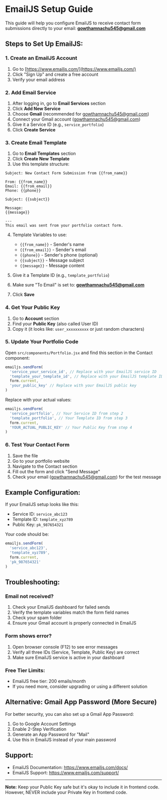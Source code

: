 # EmailJS Setup Guide

This guide will help you configure EmailJS to receive contact form submissions directly to your email: **gowthamnachu545@gmail.com**

## Steps to Set Up EmailJS:

### 1. Create an EmailJS Account
1. Go to [https://www.emailjs.com/](https://www.emailjs.com/)
2. Click "Sign Up" and create a free account
3. Verify your email address

### 2. Add Email Service
1. After logging in, go to **Email Services** section
2. Click **Add New Service**
3. Choose **Gmail** (recommended for gowthamnachu545@gmail.com)
4. Connect your Gmail account (gowthamnachu545@gmail.com)
5. Give it a Service ID (e.g., `service_portfolio`)
6. Click **Create Service**

### 3. Create Email Template
1. Go to **Email Templates** section
2. Click **Create New Template**
3. Use this template structure:

```
Subject: New Contact Form Submission from {{from_name}}

From: {{from_name}}
Email: {{from_email}}
Phone: {{phone}}

Subject: {{subject}}

Message:
{{message}}

---
This email was sent from your portfolio contact form.
```

4. Template Variables to use:
   - `{{from_name}}` - Sender's name
   - `{{from_email}}` - Sender's email
   - `{{phone}}` - Sender's phone (optional)
   - `{{subject}}` - Message subject
   - `{{message}}` - Message content

5. Give it a Template ID (e.g., `template_portfolio`)
6. Make sure "To Email" is set to: **gowthamnachu545@gmail.com**
7. Click **Save**

### 4. Get Your Public Key
1. Go to **Account** section
2. Find your **Public Key** (also called User ID)
3. Copy it (it looks like: `user_xxxxxxxxxx` or just random characters)

### 5. Update Your Portfolio Code

Open `src/components/Portfolio.jsx` and find this section in the Contact component:

```javascript
emailjs.sendForm(
  'service_your_service_id', // Replace with your EmailJS service ID
  'template_your_template_id', // Replace with your EmailJS template ID
  form.current,
  'your_public_key' // Replace with your EmailJS public key
)
```

Replace with your actual values:
```javascript
emailjs.sendForm(
  'service_portfolio', // Your Service ID from step 2
  'template_portfolio', // Your Template ID from step 3
  form.current,
  'YOUR_ACTUAL_PUBLIC_KEY' // Your Public Key from step 4
)
```

### 6. Test Your Contact Form
1. Save the file
2. Go to your portfolio website
3. Navigate to the Contact section
4. Fill out the form and click "Send Message"
5. Check your email (gowthamnachu545@gmail.com) for the test message

## Example Configuration:

If your EmailJS setup looks like this:
- Service ID: `service_abc123`
- Template ID: `template_xyz789`
- Public Key: `pk_987654321`

Your code should be:
```javascript
emailjs.sendForm(
  'service_abc123',
  'template_xyz789',
  form.current,
  'pk_987654321'
)
```

## Troubleshooting:

### Email not received?
1. Check your EmailJS dashboard for failed sends
2. Verify the template variables match the form field names
3. Check your spam folder
4. Ensure your Gmail account is properly connected in EmailJS

### Form shows error?
1. Open browser console (F12) to see error messages
2. Verify all three IDs (Service, Template, Public Key) are correct
3. Make sure EmailJS service is active in your dashboard

### Free Tier Limits:
- EmailJS free tier: 200 emails/month
- If you need more, consider upgrading or using a different solution

## Alternative: Gmail App Password (More Secure)

For better security, you can also set up a Gmail App Password:
1. Go to Google Account Settings
2. Enable 2-Step Verification
3. Generate an App Password for "Mail"
4. Use this in EmailJS instead of your main password

## Support:
- EmailJS Documentation: https://www.emailjs.com/docs/
- EmailJS Support: https://www.emailjs.com/support/

---

**Note:** Keep your Public Key safe but it's okay to include it in frontend code. However, NEVER include your Private Key in frontend code.
